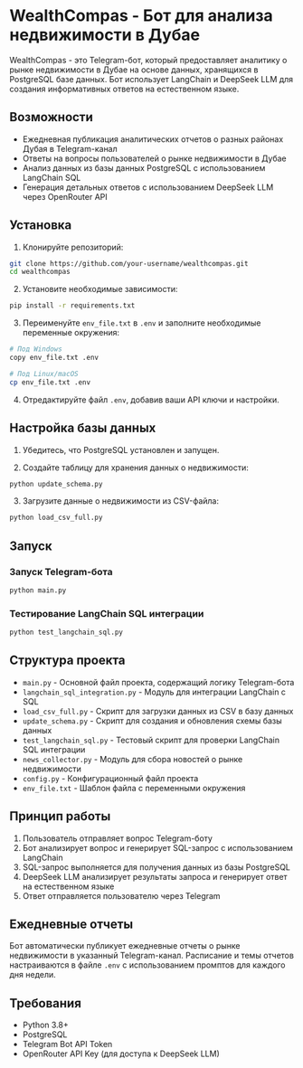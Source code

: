 # WealthCompas - Бот для анализа недвижимости в Дубае

WealthCompas - это Telegram-бот, который предоставляет аналитику о рынке недвижимости в Дубае на основе данных, хранящихся в PostgreSQL базе данных. Бот использует LangChain и DeepSeek LLM для создания информативных ответов на естественном языке.

## Возможности

- Ежедневная публикация аналитических отчетов о разных районах Дубая в Telegram-канал
- Ответы на вопросы пользователей о рынке недвижимости в Дубае
- Анализ данных из базы данных PostgreSQL с использованием LangChain SQL
- Генерация детальных ответов с использованием DeepSeek LLM через OpenRouter API

## Установка

1. Клонируйте репозиторий:

```bash
git clone https://github.com/your-username/wealthcompas.git
cd wealthcompas
```

2. Установите необходимые зависимости:

```bash
pip install -r requirements.txt
```

3. Переименуйте `env_file.txt` в `.env` и заполните необходимые переменные окружения:

```bash
# Под Windows
copy env_file.txt .env

# Под Linux/macOS
cp env_file.txt .env
```

4. Отредактируйте файл `.env`, добавив ваши API ключи и настройки.

## Настройка базы данных

1. Убедитесь, что PostgreSQL установлен и запущен.

2. Создайте таблицу для хранения данных о недвижимости:

```bash
python update_schema.py
```

3. Загрузите данные о недвижимости из CSV-файла:

```bash
python load_csv_full.py
```

## Запуск

### Запуск Telegram-бота

```bash
python main.py
```

### Тестирование LangChain SQL интеграции

```bash
python test_langchain_sql.py
```

## Структура проекта

- `main.py` - Основной файл проекта, содержащий логику Telegram-бота
- `langchain_sql_integration.py` - Модуль для интеграции LangChain с SQL
- `load_csv_full.py` - Скрипт для загрузки данных из CSV в базу данных
- `update_schema.py` - Скрипт для создания и обновления схемы базы данных
- `test_langchain_sql.py` - Тестовый скрипт для проверки LangChain SQL интеграции
- `news_collector.py` - Модуль для сбора новостей о рынке недвижимости
- `config.py` - Конфигурационный файл проекта
- `env_file.txt` - Шаблон файла с переменными окружения

## Принцип работы

1. Пользователь отправляет вопрос Telegram-боту
2. Бот анализирует вопрос и генерирует SQL-запрос с использованием LangChain
3. SQL-запрос выполняется для получения данных из базы PostgreSQL
4. DeepSeek LLM анализирует результаты запроса и генерирует ответ на естественном языке
5. Ответ отправляется пользователю через Telegram

## Ежедневные отчеты

Бот автоматически публикует ежедневные отчеты о рынке недвижимости в указанный Telegram-канал. Расписание и темы отчетов настраиваются в файле `.env` с использованием промптов для каждого дня недели.

## Требования

- Python 3.8+
- PostgreSQL
- Telegram Bot API Token
- OpenRouter API Key (для доступа к DeepSeek LLM) 